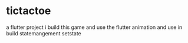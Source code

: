 # tictactoe

a flutter project i build this game and use the flutter animation and use in build statemangement setstate 
